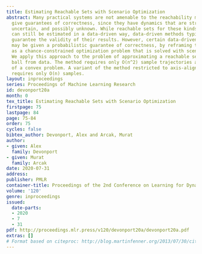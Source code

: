 ```yaml
---
title: Estimating Reachable Sets with Scenario Optimization
abstract: Many practical systems are not amenable to the reachability methods that
  give guarantees of correctness, since they have dynamics that are strongly nonlinear,
  uncertain, and possibly unknown. While reachable sets for these kinds of systems
  can still be estimated in a data-driven way, data-driven methods typically do not
  guarantee the validity of their results. However, certain data-driven approaches
  may be given a probabilistic guarantee of correctness, by reframing the problem
  as a chance-constrained optimization problem that is solved with scenario optimization.
  We apply this approach to the problem of approximating a reachable set by a norm
  ball from data. The method requires only O(n^2) sample trajectories and the solution
  of a convex problem. A variant of the method restricted to axis-aligned norm balls
  requires only O(n) samples.
layout: inproceedings
series: Proceedings of Machine Learning Research
id: devonport20a
month: 0
tex_title: Estimating Reachable Sets with Scenario Optimization
firstpage: 75
lastpage: 84
page: 75-84
order: 75
cycles: false
bibtex_author: Devonport, Alex and Arcak, Murat
author:
- given: Alex
  family: Devonport
- given: Murat
  family: Arcak
date: 2020-07-31
address: 
publisher: PMLR
container-title: Proceedings of the 2nd Conference on Learning for Dynamics and Control
volume: '120'
genre: inproceedings
issued:
  date-parts:
  - 2020
  - 7
  - 31
pdf: http://proceedings.mlr.press/v120/devonport20a/devonport20a.pdf
extras: []
# Format based on citeproc: http://blog.martinfenner.org/2013/07/30/citeproc-yaml-for-bibliographies/
---
```

